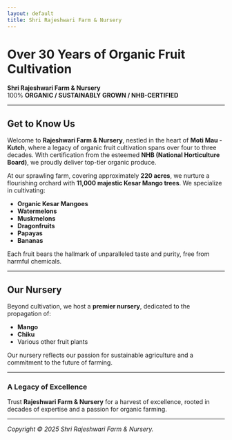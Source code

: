 ```yaml
---
layout: default
title: Shri Rajeshwari Farm & Nursery
---
```


# Over 30 Years of Organic Fruit Cultivation

**Shri Rajeshwari Farm & Nursery**  
100% **ORGANIC / SUSTAINABLY GROWN / NHB-CERTIFIED**

---

## Get to Know Us

Welcome to **Rajeshwari Farm & Nursery**, nestled in the heart of **Moti Mau - Kutch**, where a legacy of organic fruit cultivation spans over four to three decades. With certification from the esteemed **NHB (National Horticulture Board)**, we proudly deliver top-tier organic produce.

At our sprawling farm, covering approximately **220 acres**, we nurture a flourishing orchard with **11,000 majestic Kesar Mango trees**. We specialize in cultivating:
- **Organic Kesar Mangoes**
- **Watermelons**
- **Muskmelons**
- **Dragonfruits**
- **Papayas**
- **Bananas**

Each fruit bears the hallmark of unparalleled taste and purity, free from harmful chemicals.

---

## Our Nursery

Beyond cultivation, we host a **premier nursery**, dedicated to the propagation of:
- **Mango**
- **Chiku**
- Various other fruit plants

Our nursery reflects our passion for sustainable agriculture and a commitment to the future of farming.

---

### A Legacy of Excellence

Trust **Rajeshwari Farm & Nursery** for a harvest of excellence, rooted in decades of expertise and a passion for organic farming.

---

*Copyright © 2025 Shri Rajeshwari Farm & Nursery.*
